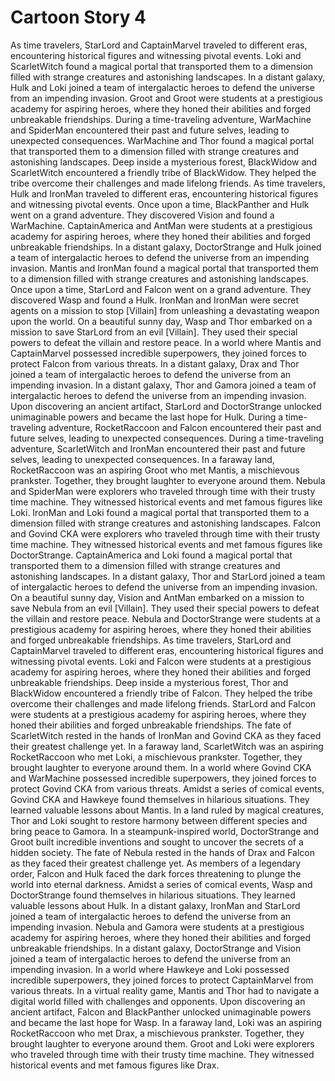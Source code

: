 # Cartoon Story 4

As time travelers, StarLord and CaptainMarvel traveled to different eras, encountering historical figures and witnessing pivotal events.
Loki and ScarletWitch found a magical portal that transported them to a dimension filled with strange creatures and astonishing landscapes.
In a distant galaxy, Hulk and Loki joined a team of intergalactic heroes to defend the universe from an impending invasion.
Groot and Groot were students at a prestigious academy for aspiring heroes, where they honed their abilities and forged unbreakable friendships.
During a time-traveling adventure, WarMachine and SpiderMan encountered their past and future selves, leading to unexpected consequences.
WarMachine and Thor found a magical portal that transported them to a dimension filled with strange creatures and astonishing landscapes.
Deep inside a mysterious forest, BlackWidow and ScarletWitch encountered a friendly tribe of BlackWidow. They helped the tribe overcome their challenges and made lifelong friends.
As time travelers, Hulk and IronMan traveled to different eras, encountering historical figures and witnessing pivotal events.
Once upon a time, BlackPanther and Hulk went on a grand adventure. They discovered Vision and found a WarMachine.
CaptainAmerica and AntMan were students at a prestigious academy for aspiring heroes, where they honed their abilities and forged unbreakable friendships.
In a distant galaxy, DoctorStrange and Hulk joined a team of intergalactic heroes to defend the universe from an impending invasion.
Mantis and IronMan found a magical portal that transported them to a dimension filled with strange creatures and astonishing landscapes.
Once upon a time, StarLord and Falcon went on a grand adventure. They discovered Wasp and found a Hulk.
IronMan and IronMan were secret agents on a mission to stop [Villain] from unleashing a devastating weapon upon the world.
On a beautiful sunny day, Wasp and Thor embarked on a mission to save StarLord from an evil [Villain]. They used their special powers to defeat the villain and restore peace.
In a world where Mantis and CaptainMarvel possessed incredible superpowers, they joined forces to protect Falcon from various threats.
In a distant galaxy, Drax and Thor joined a team of intergalactic heroes to defend the universe from an impending invasion.
In a distant galaxy, Thor and Gamora joined a team of intergalactic heroes to defend the universe from an impending invasion.
Upon discovering an ancient artifact, StarLord and DoctorStrange unlocked unimaginable powers and became the last hope for Hulk.
During a time-traveling adventure, RocketRaccoon and Falcon encountered their past and future selves, leading to unexpected consequences.
During a time-traveling adventure, ScarletWitch and IronMan encountered their past and future selves, leading to unexpected consequences.
In a faraway land, RocketRaccoon was an aspiring Groot who met Mantis, a mischievous prankster. Together, they brought laughter to everyone around them.
Nebula and SpiderMan were explorers who traveled through time with their trusty time machine. They witnessed historical events and met famous figures like Loki.
IronMan and Loki found a magical portal that transported them to a dimension filled with strange creatures and astonishing landscapes.
Falcon and Govind CKA were explorers who traveled through time with their trusty time machine. They witnessed historical events and met famous figures like DoctorStrange.
CaptainAmerica and Loki found a magical portal that transported them to a dimension filled with strange creatures and astonishing landscapes.
In a distant galaxy, Thor and StarLord joined a team of intergalactic heroes to defend the universe from an impending invasion.
On a beautiful sunny day, Vision and AntMan embarked on a mission to save Nebula from an evil [Villain]. They used their special powers to defeat the villain and restore peace.
Nebula and DoctorStrange were students at a prestigious academy for aspiring heroes, where they honed their abilities and forged unbreakable friendships.
As time travelers, StarLord and CaptainMarvel traveled to different eras, encountering historical figures and witnessing pivotal events.
Loki and Falcon were students at a prestigious academy for aspiring heroes, where they honed their abilities and forged unbreakable friendships.
Deep inside a mysterious forest, Thor and BlackWidow encountered a friendly tribe of Falcon. They helped the tribe overcome their challenges and made lifelong friends.
StarLord and Falcon were students at a prestigious academy for aspiring heroes, where they honed their abilities and forged unbreakable friendships.
The fate of ScarletWitch rested in the hands of IronMan and Govind CKA as they faced their greatest challenge yet.
In a faraway land, ScarletWitch was an aspiring RocketRaccoon who met Loki, a mischievous prankster. Together, they brought laughter to everyone around them.
In a world where Govind CKA and WarMachine possessed incredible superpowers, they joined forces to protect Govind CKA from various threats.
Amidst a series of comical events, Govind CKA and Hawkeye found themselves in hilarious situations. They learned valuable lessons about Mantis.
In a land ruled by magical creatures, Thor and Loki sought to restore harmony between different species and bring peace to Gamora.
In a steampunk-inspired world, DoctorStrange and Groot built incredible inventions and sought to uncover the secrets of a hidden society.
The fate of Nebula rested in the hands of Drax and Falcon as they faced their greatest challenge yet.
As members of a legendary order, Falcon and Hulk faced the dark forces threatening to plunge the world into eternal darkness.
Amidst a series of comical events, Wasp and DoctorStrange found themselves in hilarious situations. They learned valuable lessons about Hulk.
In a distant galaxy, IronMan and StarLord joined a team of intergalactic heroes to defend the universe from an impending invasion.
Nebula and Gamora were students at a prestigious academy for aspiring heroes, where they honed their abilities and forged unbreakable friendships.
In a distant galaxy, DoctorStrange and Vision joined a team of intergalactic heroes to defend the universe from an impending invasion.
In a world where Hawkeye and Loki possessed incredible superpowers, they joined forces to protect CaptainMarvel from various threats.
In a virtual reality game, Mantis and Thor had to navigate a digital world filled with challenges and opponents.
Upon discovering an ancient artifact, Falcon and BlackPanther unlocked unimaginable powers and became the last hope for Wasp.
In a faraway land, Loki was an aspiring RocketRaccoon who met Drax, a mischievous prankster. Together, they brought laughter to everyone around them.
Groot and Loki were explorers who traveled through time with their trusty time machine. They witnessed historical events and met famous figures like Drax.